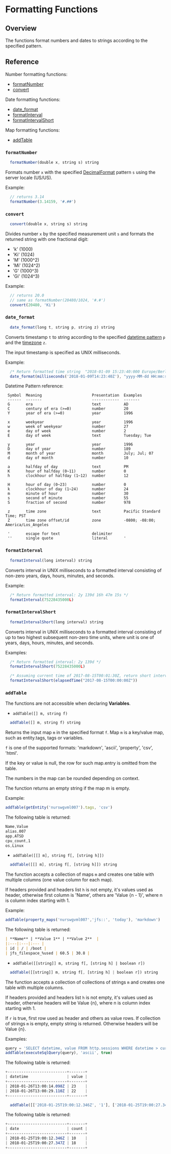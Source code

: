 # Formatting Functions

## Overview

The functions format numbers and dates to strings according to the specified pattern.

## Reference

Number formatting functions:

* [formatNumber](#formatnumber)
* [convert](#convert)

Date formatting functions:

* [date_format](#date_format)
* [formatInterval](#formatinterval)
* [formatIntervalShort](#formatintervalshort)

Map formatting functions:

* [addTable](#addtable)

### `formatNumber`

```javascript
  formatNumber(double x, string s) string
```

Formats number `x` with the specified [DecimalFormat](https://docs.oracle.com/javase/7/docs/api/java/text/DecimalFormat.html) pattern `s` using the server locale (US/US).

Example:

  ```javascript
    // returns 3.14  
    formatNumber(3.14159, '#.##')
  ```

### `convert`

```javascript
  convert(double x, string s) string
```

Divides number `x` by the specified measurement unit `s` and formats the returned string with one fractional digit: 

  * 'k' (1000)
  * 'Ki' (1024)
  * 'M' (1000^2)
  * 'Mi' (1024^2)
  * 'G' (1000^3)
  * 'Gi' (1024^3)

Example:

  ```javascript
    // returns 20.0
    // same as formatNumber(20480/1024, '#.#')
    convert(20480, 'Ki')
  ```

### `date_format`

```javascript
  date_format(long t, string p, string z) string
```

Converts timestamp `t` to string according to the specified [datetime pattern](http://joda-time.sourceforge.net/apidocs/org/joda/time/format/DateTimeFormat.html) `p` and the [timezone](../shared/timezone-list.md) `z`.

The input timestamp is specified as UNIX milliseconds.

Example:

```javascript
  /* Return formatted time string  "2018-01-09 15:23:40:000 Europe/Berlin" */
  date_format(milliseconds('2018-01-09T14:23:40Z'), "yyyy-MM-dd HH:mm:ss:SSS ZZZ", "Europe/Berlin")
```

Datetime Pattern reference:

  ```
   Symbol  Meaning                      Presentation  Examples
   ------  -------                      ------------  -------
   G       era                          text          AD
   C       century of era (>=0)         number        20
   Y       year of era (>=0)            year          1996

   x       weekyear                     year          1996
   w       week of weekyear             number        27
   e       day of week                  number        2
   E       day of week                  text          Tuesday; Tue

   y       year                         year          1996
   D       day of year                  number        189
   M       month of year                month         July; Jul; 07
   d       day of month                 number        10

   a       halfday of day               text          PM
   K       hour of halfday (0~11)       number        0
   h       clockhour of halfday (1~12)  number        12

   H       hour of day (0~23)           number        0
   k       clockhour of day (1~24)      number        24
   m       minute of hour               number        30
   s       second of minute             number        55
   S       fraction of second           number        978

   z       time zone                    text          Pacific Standard Time; PST
   Z       time zone offset/id          zone          -0800; -08:00; America/Los_Angeles

   '       escape for text              delimiter
   ''      single quote                 literal       '
  ```

### `formatInterval`

```javascript
  formatInterval(long interval) string
```

Converts interval in UNIX milliseconds to a formatted interval consisting of non-zero years, days, hours, minutes, and seconds.

Example:

```javascript
  /* Return formatted interval: 2y 139d 16h 47m 15s */
  formatInterval(75228435000L)
```

### `formatIntervalShort`

```javascript
  formatIntervalShort(long interval) string
```

Converts interval in UNIX milliseconds to a formatted interval consisting of up to two highest subsequent non-zero time units, where unit is one of years, days, hours, minutes, and seconds.

Examples:

```javascript
  /* Return formatted interval: 2y 139d */
  formatIntervalShort(75228435000L)

  /* Assuming current time of 2017-08-15T00:01:30Z, return short interval of elapsed time: 1m 30s */
  formatIntervalShort(elapsedTime("2017-08-15T00:00:00Z"))  
```  

### `addTable`

The functions are not accessible when declaring **Variables**.

* `addTable([] m, string f)`

```javascript
  addTable([] m, string f) string
```
Returns the input map `m` in the specified format `f`. Map `m` is a key/value map, such as entity.tags, tags or variables.

`f` is one of the supported formats: 'markdown', 'ascii', 'property', 'csv', 'html'.

If the key or value is null, the row for such map.entry is omitted from the table.

The numbers in the map can be rounded depending on context.

The function returns an empty string if the map m is empty.

Example:

```javascript
addTable(getEntity('nurswgvml007').tags, 'csv')
```
The following table is returned:

```css
Name,Value
alias,007
app,ATSD
cpu_count,1
os,Linux
```

* `addTable([[] m], string f[, [string h]])`  

```javascript
  addTable([[] m], string f[, [string h]]) string
```
The function accepts a collection of maps `m` and creates one table with multiple columns (one value column for each map).

If headers provided and headers list `h` is not empty, it's values used as header, otherwise first column is 'Name', others are 'Value {n - 1}', where n is column index starting with 1.

Example:

```javascript
addTable(property_maps('nurswgvml007','jfs::', 'today'), 'markdown')
```  
The following table is returned:

```markdown
| **Name** | **Value 1** | **Value 2**  |
|:---|:---|:--- |
| id | / | /boot |
| jfs_filespace_%used | 60.5 | 30.8 |
```

* `addTable([[string]] m, string f[, [string h] | boolean r])`

```javascript
  addTable([[string]] m, string f[, [string h] | boolean r]) string
```
The function accepts a collection of collections of strings `m` and creates one table with multiple columns.

If headers provided and headers list `h` is not empty, it's values used as header, otherwise headers will be Value {n}, where n is column index starting with 1.

If `r` is true, first row used as header and others as value rows. If collection of strings `m` is empty, empty string is returned. Otherwise headers will be Value {n}.

Examples:

```javascript
query = 'SELECT datetime, value FROM http.sessions WHERE datetime > current_hour LIMIT 2'
addTable(executeSqlQuery(query), 'ascii', true)
```  
The following table is returned:

```css
+--------------------------+-------+
| datetime                 | value |
+--------------------------+-------+
| 2018-01-26T13:00:14.098Z | 23    |
| 2018-01-26T13:00:29.110Z | 22    |
+--------------------------+-------+
```

```javascript
  addTable([['2018-01-25T19:00:12.346Z', '1'], ['2018-01-25T19:00:27.347Z', '1']], 'ascii', ['date', 'count'])
```
The following table is returned:

```css
+--------------------------+-------+
| date                     | count |
+--------------------------+-------+
| 2018-01-25T19:00:12.346Z | 10    |
| 2018-01-25T19:00:27.347Z | 18    |
+--------------------------+-------+
```
